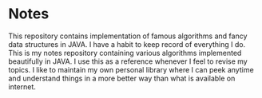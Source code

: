 # Notes
This repository contains implementation of famous algorithms and fancy data structures in JAVA. I have a habit to keep record of everything I do. This is my notes repository containing various algorithms implemented beautifully in JAVA. I use this as a reference whenever I feel to revise my topics. I like to maintain my own personal library where I can peek anytime and understand things in a more better way than what is available on internet.
